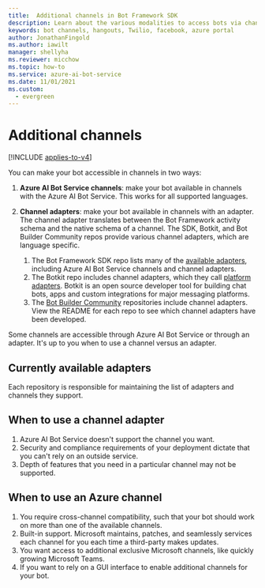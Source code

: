 ```yaml
---
title:  Additional channels in Bot Framework SDK
description: Learn about the various modalities to access bots via channels; specifically channel adapters and Azure channels. 
keywords: bot channels, hangouts, Twilio, facebook, azure portal
author: JonathanFingold
ms.author: iawilt
manager: shellyha
ms.reviewer: micchow
ms.topic: how-to
ms.service: azure-ai-bot-service
ms.date: 11/01/2021
ms.custom:
  - evergreen
---
```


# Additional channels

[!INCLUDE [applies-to-v4](includes/applies-to-v4-current.md)]

You can make your bot accessible in channels in two ways:

1. **Azure AI Bot Service channels**: make your bot available in channels with the Azure AI Bot Service. This works for all supported languages.
1. **Channel adapters**: make your bot available in channels with an adapter. The channel adapter translates between the Bot Framework activity schema and the native schema of a channel. The SDK, Botkit, and Bot Builder Community repos provide various channel adapters, which are language specific.

    1. The Bot Framework SDK repo lists many of the [available adapters](https://github.com/microsoft/botframework-sdk#channels-and-adapters), including Azure AI Bot Service channels and channel adapters.
    1. The Botkit repo includes channel adapters, which they call [platform adapters](https://github.com/howdyai/botkit/blob/main/packages/docs/platforms/index.md). Botkit is an open source developer tool for building chat bots, apps and custom integrations for major messaging platforms.
    1. The [Bot Builder Community](https://github.com/BotBuilderCommunity/) repositories include channel adapters. View the README for each repo to see which channel adapters have been developed.

Some channels are accessible through Azure AI Bot Service or through an adapter. It's up to you when to use a channel versus an adapter.

## Currently available adapters

Each repository is responsible for maintaining the list of adapters and channels they support.

## When to use a channel adapter

1. Azure AI Bot Service doesn't support the channel you want.
1. Security and compliance requirements of your deployment dictate that you can't rely on an outside service.
1. Depth of features that you need in a particular channel may not be supported.

## When to use an Azure channel

1. You require cross-channel compatibility, such that your bot should work on more than one of the available channels.
1. Built-in support. Microsoft maintains, patches, and seamlessly services each channel for you each time a third-party makes updates.
1. You want access to additional exclusive Microsoft channels, like quickly growing Microsoft Teams.
1. If you want to rely on a GUI interface to enable additional channels for your bot.
